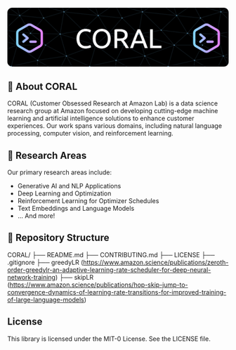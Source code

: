 ![Header](./banner.png)

## 🪸 About CORAL

CORAL (Customer Obsessed Research at Amazon Lab) is a data science research group at Amazon focused on developing cutting-edge machine learning and artificial intelligence solutions to enhance customer experiences. Our work spans various domains, including natural language processing, computer vision, and reinforcement learning.

## 🔬 Research Areas

Our primary research areas include:

- Generative AI and NLP Applications
- Deep Learning and Optimization
- Reinforcement Learning for Optimizer Schedules
- Text Embeddings and Language Models
- ... And more!

## 📁 Repository Structure

CORAL/ 
├── README.md 
├── CONTRIBUTING.md 
├── LICENSE 
├── .gitignore 
├── greedyLR (https://www.amazon.science/publications/zeroth-order-greedylr-an-adaptive-learning-rate-scheduler-for-deep-neural-network-training)
├── skipLR (https://www.amazon.science/publications/hop-skip-jump-to-convergence-dynamics-of-learning-rate-transitions-for-improved-training-of-large-language-models) 


## License

This library is licensed under the MIT-0 License. See the LICENSE file.

